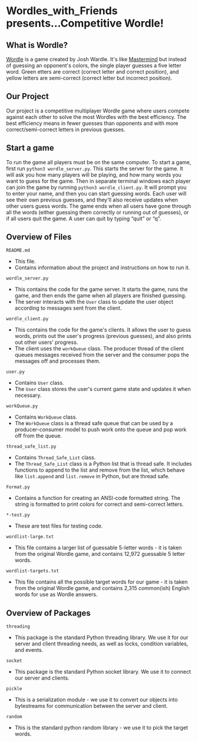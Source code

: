 # Wordles_with_Friends presents...Competitive Wordle!

## What is Wordle?
[Wordle](https://www.nytimes.com/games/wordle/index.html) is a game created by
Josh Wardle. It's like 
[Mastermind](https://en.wikipedia.org/wiki/Mastermind_(board_game))
but instead of guessing an opponent's colors, the single player guesses a five
letter word. Green etters are correct (correct letter and correct position), and
yellow letters are semi-correct (correct letter but incorrect position).

## Our Project
Our project is a competitive multiplayer Wordle game where users compete against
each other to solve the most Wordles with the best efficiency. The best
efficiency means in fewer guesses than opponents and with more
correct/semi-correct letters in previous guesses.

## Start a game
To run the game all players must be on the same computer. To start a game, first
run `python3 wordle_server.py`. This starts the server for the game. It will ask
you how many players will be playing, and how many words you want to guess for 
the game. Then in separate terminal windows each player can join the game by 
running `python3 wordle_client.py`. It will prompt you to enter your name, and 
then you can start guessing words. Each user will see their own previous 
guesses, and they'll also receive updates when other users guess words. The game
ends when all users have gone through all the words (either guessing them
correctly or running out of guesses), or if all users quit the game. A user can
quit by typing “quit” or “q”. 


## Overview of Files

`README.md`
- This file.
- Contains information about the project and instructions on how to run it.

`wordle_server.py`
- This contains the code for the game server. It starts the game, runs the game,
and then ends the game when all players are finished guessing.
- The server interacts with the `User` class to update the user object according
to messages sent from the client.

`wordle_client.py`
- This contains the code for the game's clients. It allows the user to guess
words, prints out the user's progress (previous guesses), and also prints out
other users' progress.
- The client uses the `workQueue` class. The producer thread of the client
queues messages received from the server and the consumer pops the messages off
and processes them.

`user.py`
- Contains `User` class.
- The `User` class stores the user's current game state and updates it when
necessary.

`workQueue.py`
- Contains `WorkQueue` class.
- The `WorkQueue` class is a thread safe queue that can be used by a
producer-consumer model to push work onto the queue and pop work off from the
queue.

`thread_safe_list.py`
- Contains `Thread_Safe_List` class.
- The `Thread_Safe_List` class is a Python list that is thread safe. It includes
functions to append to the list and remove from the list, which behave like
`list.append` and `list.remove` in Python, but are thread safe.

`Format.py`
- Contains a function for creating an ANSI-code formatted string.
The string is formatted to print colors for correct and semi-correct letters.

`*-test.py`
- These are test files for testing code.

`wordlist-large.txt`
- This file contains a larger list of guessable 5-letter words - it is taken
from the original Wordle game, and contains 12,972 guessable 5 letter words.

`wordlist-targets.txt`
- This file contains all the possible target words for our game - it is taken
from the original Wordle game, and contains 2,315 common(ish) English words
for use as Wordle answers.

## Overview of Packages
`threading`
- This package is the standard Python threading library. We use it for our
server and client threading needs, as well as locks, condition variables, and
events.

`socket`
- This package is the standard Python socket library. We use it to connect our
server and clients.

`pickle`
- This is a serialization module - we use it to convert our objects into 
bytestreams for communication between the server and client.

`random`
- This is the standard python random library - we use it to pick the target
words.